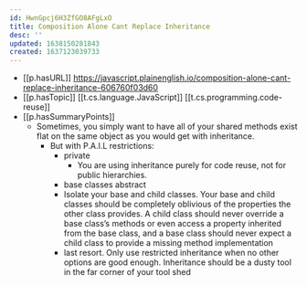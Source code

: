 ```yaml
---
id: HwnGpcj6H3ZfGO8AFgLxO
title: Composition Alone Cant Replace Inheritance
desc: ''
updated: 1638150281843
created: 1637123039733
---
```



- [[p.hasURL]] https://javascript.plainenglish.io/composition-alone-cant-replace-inheritance-606760f03d60
- [[p.hasTopic]] [[t.cs.language.JavaScript]] [[t.cs.programming.code-reuse]]
- [[p.hasSummaryPoints]]
  - Sometimes, you simply want to have all of your shared methods exist flat on the same object as you would get with inheritance.
    - But with P.A.I.L restrictions: 
      - private
        - You are using inheritance purely for code reuse, not for public hierarchies.
      - base classes abstract
      - Isolate your base and child classes. Your base and child classes should be completely oblivious of the properties the other class provides. A child class should never override a base class’s methods or even access a property inherited from the base class, and a base class should never expect a child class to provide a missing method implementation
      - last resort. Only use restricted inheritance when no other options are good enough. Inheritance should be a dusty tool in the far corner of your tool shed

